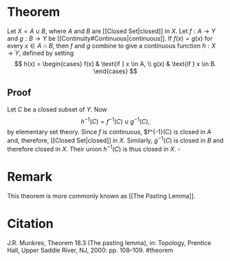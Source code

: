 # Theorem
Let $X = A \cup B,$ where $A$ and $B$ are [[Closed Set|closed]] in $X.$ Let $f : A \to Y$ and $g : B \to Y$ be [[Continuity#Continuous|continuous]]. If $f(x) = g(x)$ for every $x \in A \cap B,$ then $f$ and $g$ combine to give a continuous function $h : X \to Y,$ defined by setting
$$
	h(x) = \begin{cases}
		f(x) & \text{if } x \in A, \\
		g(x) & \text{if } x \in B.
	\end{cases}
$$
## Proof
Let $C$ be a closed subset of $Y.$ Now $$h^{-1}(C) = f^{-1}(C) \cup g^{-1}(C),$$ by elementary set theory. Since $f$ is continuous, $f^{-1}(C) is closed in $A$ and, therefore, [[Closed Set|closed]] in $X.$ Similarly, $g^{-1}(C)$ is closed in $B$ and therefore closed in $X.$ Their union $h^{-1}(C)$ is thus closed in $X.$
$\square$
# Remark
This theorem is more commonly known as [[The Pasting Lemma]].
# Citation
J.R. Munkres, Theorem 18.3 (The pasting lemma), in: Topology, Prentice Hall, Upper Saddle River, NJ, 2000: pp. 108–109.
#theorem 